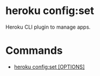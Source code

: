 heroku config:set
=================

Heroku CLI plugin to manage apps.
# Commands

* [heroku config:set [OPTIONS]](#configset)
